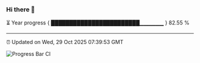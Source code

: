 ### Hi there 👋

⏳ Year progress { ████████████████████████▁▁▁▁▁▁ } 82.55 %

---

⏰ Updated on Wed, 29 Oct 2025 07:39:53 GMT

![Progress Bar CI](https://github.com/IshwaranRudhara/GIT-ACTION/workflows/Progress%20Bar%20CI/badge.svg)
